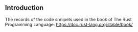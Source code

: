 ## Introduction

The records of the code snnipets used in the book of The Rust Programming Language: https://doc.rust-lang.org/stable/book/
